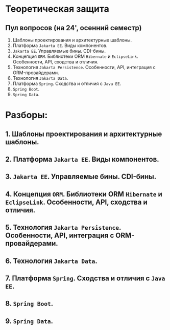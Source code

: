 # Теоретическая защита
## Пул вопросов (на 24', осенний семестр)
1. Шаблоны проектирования и архитектурные шаблоны.
2. Платформа `Jakarta EE`. Виды компонентов.
3. `Jakarta EE`. Управляемые бины. CDI-бины.
4. Концепция `ORM`. Библиотеки ORM `Hibernate` и `EclipseLink`. Особенности, API, сходства и отличия.
5. Технология `Jakarta Persistence`. Особенности, API, интеграция с ORM-провайдерами.
6. Технология `Jakarta Data`.
7. Платформа `Spring`. Сходства и отличия с `Java EE`.
8. `Spring Boot`.
9. `Spring Data`.

# Разборы:
## 1. Шаблоны проектирования и архитектурные шаблоны.

## 2. Платформа `Jakarta EE`. Виды компонентов.

## 3. `Jakarta EE`. Управляемые бины. CDI-бины.

## 4. Концепция `ORM`. Библиотеки ORM `Hibernate` и `EclipseLink`. Особенности, API, сходства и отличия.

## 5. Технология `Jakarta Persistence`. Особенности, API, интеграция с ORM-провайдерами.

## 6. Технология `Jakarta Data`.

## 7. Платформа `Spring`. Сходства и отличия с `Java EE`.

## 8. `Spring Boot`.

## 9. `Spring Data`.
